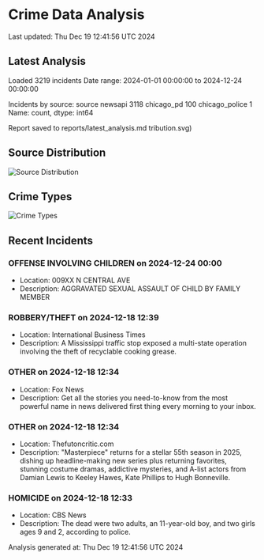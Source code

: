 # Crime Data Analysis
Last updated: Thu Dec 19 12:41:56 UTC 2024

## Latest Analysis

Loaded 3219 incidents
Date range: 2024-01-01 00:00:00 to 2024-12-24 00:00:00

Incidents by source:
source
newsapi           3118
chicago_pd         100
chicago_police       1
Name: count, dtype: int64

Report saved to reports/latest_analysis.md
tribution.svg)

## Source Distribution
![Source Distribution](images/source_distribution.svg)

## Crime Types
![Crime Types](images/crime_types.svg)

## Recent Incidents

### OFFENSE INVOLVING CHILDREN on 2024-12-24 00:00
- Location: 009XX N CENTRAL AVE
- Description: AGGRAVATED SEXUAL ASSAULT OF CHILD BY FAMILY MEMBER


### ROBBERY/THEFT on 2024-12-18 12:39
- Location: International Business Times
- Description: A Mississippi traffic stop exposed a multi-state operation involving the theft of recyclable cooking grease.


### OTHER on 2024-12-18 12:34
- Location: Fox News
- Description: Get all the stories you need-to-know from the most powerful name in news delivered first thing every morning to your inbox.


### OTHER on 2024-12-18 12:34
- Location: Thefutoncritic.com
- Description: "Masterpiece" returns for a stellar 55th season in 2025, dishing up headline-making new series plus returning favorites, stunning costume dramas, addictive mysteries, and A-list actors from Damian Lewis to Keeley Hawes, Kate Phillips to Hugh Bonneville.


### HOMICIDE on 2024-12-18 12:33
- Location: CBS News
- Description: The dead were two adults, an 11-year-old boy, and two girls ages 9 and 2, according to police.

Analysis generated at: Thu Dec 19 12:41:56 UTC 2024
